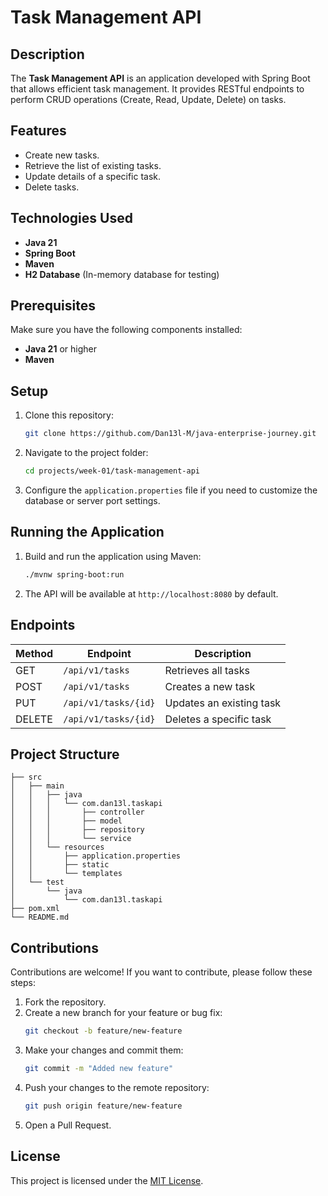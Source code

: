 # Task Management API

## Description

The **Task Management API** is an application developed with Spring Boot that allows efficient task management. It provides RESTful endpoints to perform CRUD operations (Create, Read, Update, Delete) on tasks.

## Features

- Create new tasks.
- Retrieve the list of existing tasks.
- Update details of a specific task.
- Delete tasks.

## Technologies Used

- **Java 21**
- **Spring Boot**
- **Maven**
- **H2 Database** (In-memory database for testing)

## Prerequisites

Make sure you have the following components installed:

- **Java 21** or higher
- **Maven**

## Setup

1. Clone this repository:
   ```bash
   git clone https://github.com/Dan13l-M/java-enterprise-journey.git
   ```
2. Navigate to the project folder:
   ```bash
   cd projects/week-01/task-management-api
   ```
3. Configure the `application.properties` file if you need to customize the database or server port settings.

## Running the Application

1. Build and run the application using Maven:
   ```bash
   ./mvnw spring-boot:run
   ```
2. The API will be available at `http://localhost:8080` by default.

## Endpoints

| Method | Endpoint             | Description              |
| ------ | -------------------- | ------------------------ |
| GET    | `/api/v1/tasks`      | Retrieves all tasks      |
| POST   | `/api/v1/tasks`      | Creates a new task       |
| PUT    | `/api/v1/tasks/{id}` | Updates an existing task |
| DELETE | `/api/v1/tasks/{id}` | Deletes a specific task  |

## Project Structure

```
├── src
│   ├── main
│   │   ├── java
│   │   │   └── com.dan13l.taskapi
│   │   │       ├── controller
│   │   │       ├── model
│   │   │       ├── repository
│   │   │       └── service
│   │   └── resources
│   │       ├── application.properties
│   │       ├── static
│   │       └── templates
│   └── test
│       └── java
│           └── com.dan13l.taskapi
├── pom.xml
└── README.md
```

## Contributions

Contributions are welcome! If you want to contribute, please follow these steps:

1. Fork the repository.
2. Create a new branch for your feature or bug fix:
   ```bash
   git checkout -b feature/new-feature
   ```
3. Make your changes and commit them:
   ```bash
   git commit -m "Added new feature"
   ```
4. Push your changes to the remote repository:
   ```bash
   git push origin feature/new-feature
   ```
5. Open a Pull Request.

## License

This project is licensed under the [MIT License](../../LICENSE).
